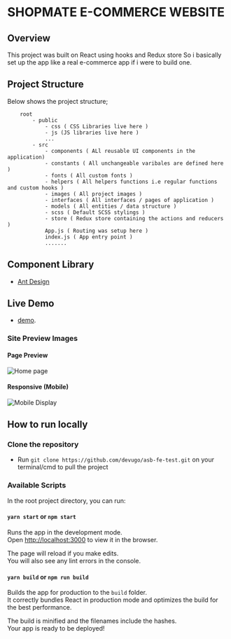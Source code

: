 SHOPMATE E-COMMERCE WEBSITE
=============================

## Overview
This project was built on React using hooks and Redux store
So i basically set up the app like a real e-commerce app if i were to build one. 

## Project Structure
Below shows the project structure;

```
    root
        - public
            - css ( CSS Libraries live here )
            - js (JS libraries live here )
            ...
        - src
            - components ( ALl reusable UI components in the application)
            - constants ( All unchangeable varibales are defined here )
            - fonts ( All custom fonts )
            - helpers ( All helpers functions i.e regular functions and custom hooks )
            - images ( All project images )
            - interfaces ( All interfaces / pages of application )
            - models ( All entities / data structure )
            - scss ( Default SCSS stylings )
            - store ( Redux store containing the actions and reducers )
            App.js ( Routing was setup here )
            index.js ( App entry point )
            .......

```    

## Component Library
- [Ant Design](https://ant.design)


## Live Demo
- [demo](https://asb-fe-test-by-devugo.netlify.app/).

### Site Preview Images

#### Page Preview
![Home page](https://asb-fe-test-by-devugo.netlify.app/static/page-preview.png)

#### Responsive (Mobile)
![Mobile Display](https://asb-fe-test-by-devugo.netlify.app/static/mobile-preview.png)


## How to run locally

### Clone the repository
- Run `git clone https://github.com/devugo/asb-fe-test.git` on your terminal/cmd to pull the project

### Available Scripts

In the root project directory, you can run:

#### `yarn start` or `npm start`

Runs the app in the development mode.\
Open [http://localhost:3000](http://localhost:3000) to view it in the browser.

The page will reload if you make edits.\
You will also see any lint errors in the console.

#### `yarn build` or `npm run build`

Builds the app for production to the `build` folder.\
It correctly bundles React in production mode and optimizes the build for the best performance.

The build is minified and the filenames include the hashes.\
Your app is ready to be deployed!

